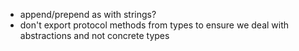 * append/prepend as with strings?
* don't export protocol methods from types to ensure we deal with abstractions and not concrete types